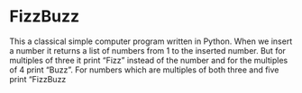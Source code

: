# FizzBuzz

This a classical simple computer program written in Python. When we insert a number it returns a list of numbers from 1 to the inserted number. But for multiples of three it print “Fizz” instead of the number and for the multiples of 4 print “Buzz”. For numbers which are multiples of both three and five print “FizzBuzz
